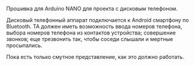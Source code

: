   Прошивка для Arduino NANO для проекта c дисковым телефоном. 
  
  Дисковый телефонный аппарат подключается к Android смартфону по Bluetooth. ТА должен иметь возможность ввода номеров телефона, выбора номеров телефона из контактов устройства; совершение звонков; еще трезвонить так, чтобы соседи слышали и мертные просыпались. 

  Пока есть только смутное представление, как это должно работать.